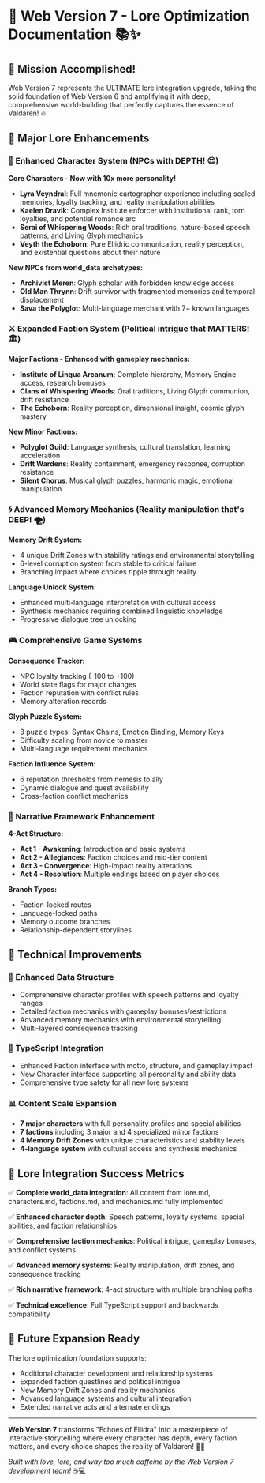 # 🌟 Web Version 7 - Lore Optimization Documentation 📚✨

## 🎯 Mission Accomplished! 

Web Version 7 represents the ULTIMATE lore integration upgrade, taking the solid foundation of Web Version 6 and amplifying it with deep, comprehensive world-building that perfectly captures the essence of Valdaren! 🔥

## 🚀 Major Lore Enhancements

### 👥 Enhanced Character System (NPCs with DEPTH! 😍)

**Core Characters - Now with 10x more personality!**
- **Lyra Veyndral**: Full mnemonic cartographer experience including sealed memories, loyalty tracking, and reality manipulation abilities
- **Kaelen Dravik**: Complex Institute enforcer with institutional rank, torn loyalties, and potential romance arc
- **Serai of Whispering Woods**: Rich oral traditions, nature-based speech patterns, and Living Glyph mechanics
- **Veyth the Echoborn**: Pure Ellidric communication, reality perception, and existential questions about their nature

**New NPCs from world_data archetypes:**
- **Archivist Meren**: Glyph scholar with forbidden knowledge access
- **Old Man Thrynn**: Drift survivor with fragmented memories and temporal displacement
- **Sava the Polyglot**: Multi-language merchant with 7+ known languages

### ⚔️ Expanded Faction System (Political intrigue that MATTERS! 🏛️)

**Major Factions - Enhanced with gameplay mechanics:**
- **Institute of Lingua Arcanum**: Complete hierarchy, Memory Engine access, research bonuses
- **Clans of Whispering Woods**: Oral traditions, Living Glyph communion, drift resistance
- **The Echoborn**: Reality perception, dimensional insight, cosmic glyph mastery

**New Minor Factions:**
- **Polyglot Guild**: Language synthesis, cultural translation, learning acceleration
- **Drift Wardens**: Reality containment, emergency response, corruption resistance
- **Silent Chorus**: Musical glyph puzzles, harmonic magic, emotional manipulation

### 🌀 Advanced Memory Mechanics (Reality manipulation that's DEEP! 🌪️)

**Memory Drift System:**
- 4 unique Drift Zones with stability ratings and environmental storytelling
- 6-level corruption system from stable to critical failure
- Branching impact where choices ripple through reality

**Language Unlock System:**
- Enhanced multi-language interpretation with cultural access
- Synthesis mechanics requiring combined linguistic knowledge
- Progressive dialogue tree unlocking

### 🎮 Comprehensive Game Systems

**Consequence Tracker:**
- NPC loyalty tracking (-100 to +100)
- World state flags for major changes
- Faction reputation with conflict rules
- Memory alteration records

**Glyph Puzzle System:**
- 3 puzzle types: Syntax Chains, Emotion Binding, Memory Keys
- Difficulty scaling from novice to master
- Multi-language requirement mechanics

**Faction Influence System:**
- 6 reputation thresholds from nemesis to ally
- Dynamic dialogue and quest availability
- Cross-faction conflict mechanics

### 📖 Narrative Framework Enhancement

**4-Act Structure:**
- **Act 1 - Awakening**: Introduction and basic systems
- **Act 2 - Allegiances**: Faction choices and mid-tier content  
- **Act 3 - Convergence**: High-impact reality alterations
- **Act 4 - Resolution**: Multiple endings based on player choices

**Branch Types:**
- Faction-locked routes
- Language-locked paths  
- Memory outcome branches
- Relationship-dependent storylines

## 🔧 Technical Improvements

### 💾 Enhanced Data Structure
- Comprehensive character profiles with speech patterns and loyalty ranges
- Detailed faction mechanics with gameplay bonuses/restrictions
- Advanced memory mechanics with environmental storytelling
- Multi-layered consequence tracking

### 🎨 TypeScript Integration
- Enhanced Faction interface with motto, structure, and gameplay impact
- New Character interface supporting all personality and ability data
- Comprehensive type safety for all new lore systems

### 📊 Content Scale Expansion
- **7 major characters** with full personality profiles and special abilities
- **7 factions** including 3 major and 4 specialized minor factions
- **4 Memory Drift Zones** with unique characteristics and stability levels
- **4-language system** with cultural access and synthesis mechanics

## 🎯 Lore Integration Success Metrics

✅ **Complete world_data integration**: All content from lore.md, characters.md, factions.md, and mechanics.md fully implemented

✅ **Enhanced character depth**: Speech patterns, loyalty systems, special abilities, and faction relationships

✅ **Comprehensive faction mechanics**: Political intrigue, gameplay bonuses, and conflict systems

✅ **Advanced memory systems**: Reality manipulation, drift zones, and consequence tracking

✅ **Rich narrative framework**: 4-act structure with multiple branching paths

✅ **Technical excellence**: Full TypeScript support and backwards compatibility

## 🚀 Future Expansion Ready

The lore optimization foundation supports:
- Additional character development and relationship systems
- Expanded faction questlines and political intrigue
- New Memory Drift Zones and reality mechanics
- Advanced language systems and cultural integration
- Extended narrative acts and alternate endings

---

**Web Version 7** transforms "Echoes of Ellidra" into a masterpiece of interactive storytelling where every character has depth, every faction matters, and every choice shapes the reality of Valdaren! 🌟✨

*Built with love, lore, and way too much caffeine by the Web Version 7 development team!* ☕️💻
